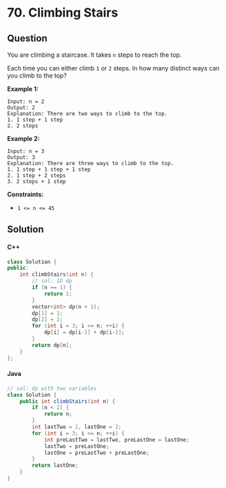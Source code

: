 # 70. Climbing Stairs

## Question

You are climbing a staircase. It takes `n` steps to reach the top.

Each time you can either climb `1` or `2` steps. In how many distinct ways can you climb to the top?

**Example 1:**

```
Input: n = 2
Output: 2
Explanation: There are two ways to climb to the top.
1. 1 step + 1 step
2. 2 steps
```

**Example 2:**

```
Input: n = 3
Output: 3
Explanation: There are three ways to climb to the top.
1. 1 step + 1 step + 1 step
2. 1 step + 2 steps
3. 2 steps + 1 step
```

**Constraints:**

* `1 <= n <= 45`

## Solution

#### C++

```cpp
class Solution {
public:
    int climbStairs(int n) {
        // sol: 1D dp
        if (n == 1) {
            return 1;
        }
        vector<int> dp(n + 1);
        dp[1] = 1;
        dp[2] = 2;
        for (int i = 3; i <= n; ++i) {
            dp[i] = dp[i-1] + dp[i-2];
        }
        return dp[n];
    }
};
```

#### Java

```java
// sol: dp with two variables
class Solution {
    public int climbStairs(int n) {
        if (n < 2) {
            return n;
        }
        int lastTwo = 1, lastOne = 2;
        for (int i = 3; i <= n; ++i) {
            int preLastTwo = lastTwo, preLastOne = lastOne;
            lastTwo = preLastOne;
            lastOne = preLastTwo + preLastOne;
        }
        return lastOne;
    }
}
```
